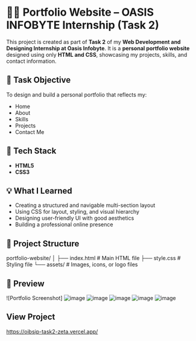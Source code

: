 # 🧑‍💻 Portfolio Website – OASIS INFOBYTE Internship (Task 2)

This project is created as part of **Task 2** of my **Web Development and Designing Internship at Oasis Infobyte**. It is a **personal portfolio website** designed using only **HTML and CSS**, showcasing my projects, skills, and contact information.

## 📌 Task Objective

To design and build a personal portfolio that reflects my:
- Home
- About
- Skills
- Projects
- Contact Me

## 🔧 Tech Stack

- **HTML5**
- **CSS3**

## 💡 What I Learned

- Creating a structured and navigable multi-section layout  
- Using CSS for layout, styling, and visual hierarchy  
- Designing user-friendly UI with good aesthetics  
- Building a professional online presence

## 📂 Project Structure

portfolio-website/
│
├── index.html # Main HTML file
├── style.css # Styling file
└── assets/ # Images, icons, or logo files


## 📸 Preview

![Portfolio Screenshot]
![image](https://github.com/user-attachments/assets/9b95ecbe-14a7-4dc9-9fbe-9ace12b527ee)
![image](https://github.com/user-attachments/assets/75a3aee0-32e5-48b5-906d-232359aa1671)
![image](https://github.com/user-attachments/assets/9a0fbadb-05d4-4738-95e7-5b58f309e997)
![image](https://github.com/user-attachments/assets/0b6e6580-1cbd-48c1-9377-b31eeedc2f9f)
![image](https://github.com/user-attachments/assets/38416970-e38a-45d2-8317-33df89fcce53)


## View Project

https://oibsip-task2-zeta.vercel.app/




